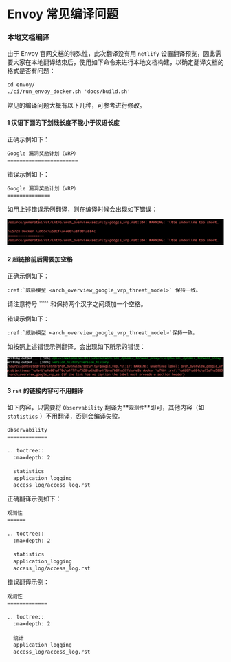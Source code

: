 # Envoy 常见编译问题

### 本地文档编译

由于 Envoy 官网文档的特殊性，此次翻译没有用 `netlify` 设置翻译预览，因此需要大家在本地翻译结束后，使用如下命令来进行本地文档构建，以确定翻译文档的格式是否有问题：

```text
cd envoy/
./ci/run_envoy_docker.sh 'docs/build.sh'
```

常见的编译问题大概有以下几种，可参考进行修改。

#### 1 汉语下面的下划线长度不能小于汉语长度

正确示例如下：

```text
Google 漏洞奖励计划（VRP）
=======================
```

错误示例如下：

```text
Google 漏洞奖励计划（VRP）
==============
```

如用上述错误示例翻译，则在编译时候会出现如下错误：

![](../.gitbook/assets/screen-shot-2020-12-07-at-9.47.28-pm.png)

#### 2 超链接前后需要加空格

正确示例如下：

```text
:ref:`威胁模型 <arch_overview_google_vrp_threat_model>` 保持一致。
```

请注意符号 ````` 和保持两个汉字之间须加一个空格。

错误示例如下：

```text
:ref:`威胁模型 <arch_overview_google_vrp_threat_model>`保持一致。
```

如按照上述错误示例翻译，会出现如下所示的错误：

![](../.gitbook/assets/screen-shot-2020-12-07-at-10.00.23-pm.png)

#### 3 `rst` 的链接内容可不用翻译

如下内容，只需要将  `Observability` 翻译为**`观测性`**即可，其他内容（如 `statistics` ）不用翻译，否则会编译失败。

```text
Observability
=============

.. toctree::
  :maxdepth: 2

  statistics
  application_logging
  access_log/access_log.rst
```

正确翻译示例如下：

```text
观测性
======

.. toctree::
  :maxdepth: 2

  statistics
  application_logging
  access_log/access_log.rst
```

错误翻译示例：

```text
观测性
=============

.. toctree::
  :maxdepth: 2

  统计
  application_logging
  access_log/access_log.rst
```

